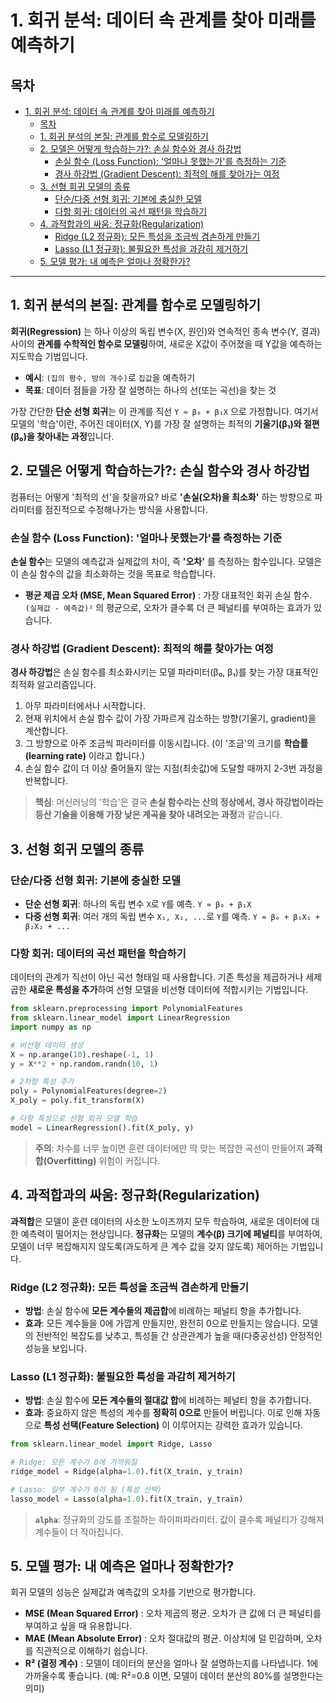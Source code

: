 # 1. 회귀 분석: 데이터 속 관계를 찾아 미래를 예측하기

## 목차
- [1. 회귀 분석: 데이터 속 관계를 찾아 미래를 예측하기](#1-회귀-분석-데이터-속-관계를-찾아-미래를-예측하기)
  - [목차](#목차)
  - [1. 회귀 분석의 본질: 관계를 함수로 모델링하기](#1-회귀-분석의-본질-관계를-함수로-모델링하기)
  - [2. 모델은 어떻게 학습하는가?: 손실 함수와 경사 하강법](#2-모델은-어떻게-학습하는가-손실-함수와-경사-하강법)
    - [손실 함수 (Loss Function): '얼마나 못했는가'를 측정하는 기준](#손실-함수-loss-function-얼마나-못했는가를-측정하는-기준)
    - [경사 하강법 (Gradient Descent): 최적의 해를 찾아가는 여정](#경사-하강법-gradient-descent-최적의-해를-찾아가는-여정)
  - [3. 선형 회귀 모델의 종류](#3-선형-회귀-모델의-종류)
    - [단순/다중 선형 회귀: 기본에 충실한 모델](#단순다중-선형-회귀-기본에-충실한-모델)
    - [다항 회귀: 데이터의 곡선 패턴을 학습하기](#다항-회귀-데이터의-곡선-패턴을-학습하기)
  - [4. 과적합과의 싸움: 정규화(Regularization)](#4-과적합과의-싸움-정규화regularization)
    - [Ridge (L2 정규화): 모든 특성을 조금씩 겸손하게 만들기](#ridge-l2-정규화-모든-특성을-조금씩-겸손하게-만들기)
    - [Lasso (L1 정규화): 불필요한 특성을 과감히 제거하기](#lasso-l1-정규화-불필요한-특성을-과감히-제거하기)
  - [5. 모델 평가: 내 예측은 얼마나 정확한가?](#5-모델-평가-내-예측은-얼마나-정확한가)

---

## 1. 회귀 분석의 본질: 관계를 함수로 모델링하기

**회귀(Regression)**  는 하나 이상의 독립 변수(X, 원인)와 연속적인 종속 변수(Y, 결과) 사이의 **관계를 수학적인 함수로 모델링**하여, 새로운 X값이 주어졌을 때 Y값을 예측하는 지도학습 기법입니다.

- **예시**: `(집의 평수, 방의 개수)`로 `집값`을 예측하기
- **목표**: 데이터 점들을 가장 잘 설명하는 하나의 선(또는 곡선)을 찾는 것

가장 간단한 **단순 선형 회귀**는 이 관계를 직선 `Y ≈ β₀ + β₁X` 으로 가정합니다. 여기서 모델의 '학습'이란, 주어진 데이터(X, Y)를 가장 잘 설명하는 최적의 **기울기(β₁)와 절편(β₀)을 찾아내는 과정**입니다.

## 2. 모델은 어떻게 학습하는가?: 손실 함수와 경사 하강법

컴퓨터는 어떻게 '최적의 선'을 찾을까요? 바로 **'손실(오차)을 최소화'** 하는 방향으로 파라미터를 점진적으로 수정해나가는 방식을 사용합니다.

### 손실 함수 (Loss Function): '얼마나 못했는가'를 측정하는 기준

**손실 함수**는 모델의 예측값과 실제값의 차이, 즉 **'오차'** 를 측정하는 함수입니다. 모델은 이 손실 함수의 값을 최소화하는 것을 목표로 학습합니다.

- **평균 제곱 오차 (MSE, Mean Squared Error)** : 가장 대표적인 회귀 손실 함수. `(실제값 - 예측값)²` 의 평균으로, 오차가 클수록 더 큰 페널티를 부여하는 효과가 있습니다.

### 경사 하강법 (Gradient Descent): 최적의 해를 찾아가는 여정

**경사 하강법**은 손실 함수를 최소화시키는 모델 파라미터(β₀, β₁)를 찾는 가장 대표적인 최적화 알고리즘입니다.

1.  아무 파라미터에서나 시작합니다.
2.  현재 위치에서 손실 함수 값이 가장 가파르게 감소하는 방향(기울기, gradient)을 계산합니다.
3.  그 방향으로 아주 조금씩 파라미터를 이동시킵니다. (이 '조금'의 크기를 **학습률(learning rate)**  이라고 합니다.)
4.  손실 함수 값이 더 이상 줄어들지 않는 지점(최솟값)에 도달할 때까지 2-3번 과정을 반복합니다.

> **핵심**: 머신러닝의 '학습'은 결국 **손실 함수라는 산의 정상에서, 경사 하강법이라는 등산 기술을 이용해 가장 낮은 계곡을 찾아 내려오는 과정**과 같습니다.

## 3. 선형 회귀 모델의 종류

### 단순/다중 선형 회귀: 기본에 충실한 모델

- **단순 선형 회귀**: 하나의 독립 변수 `X`로 `Y`를 예측. `Y ≈ β₀ + β₁X`
- **다중 선형 회귀**: 여러 개의 독립 변수 `X₁, X₂, ...`로 `Y`를 예측. `Y ≈ β₀ + β₁X₁ + β₂X₂ + ...`

### 다항 회귀: 데이터의 곡선 패턴을 학습하기

데이터의 관계가 직선이 아닌 곡선 형태일 때 사용합니다. 기존 특성을 제곱하거나 세제곱한 **새로운 특성을 추가**하여 선형 모델을 비선형 데이터에 적합시키는 기법입니다.

```python
from sklearn.preprocessing import PolynomialFeatures
from sklearn.linear_model import LinearRegression
import numpy as np

# 비선형 데이터 생성
X = np.arange(10).reshape(-1, 1)
y = X**2 + np.random.randn(10, 1)

# 2차항 특성 추가
poly = PolynomialFeatures(degree=2)
X_poly = poly.fit_transform(X)

# 다항 특성으로 선형 회귀 모델 학습
model = LinearRegression().fit(X_poly, y)
```
> **주의**: 차수를 너무 높이면 훈련 데이터에만 딱 맞는 복잡한 곡선이 만들어져 **과적합(Overfitting)**  위험이 커집니다.

## 4. 과적합과의 싸움: 정규화(Regularization)

**과적합**은 모델이 훈련 데이터의 사소한 노이즈까지 모두 학습하여, 새로운 데이터에 대한 예측력이 떨어지는 현상입니다. **정규화**는 모델의 **계수(β) 크기에 페널티**를 부여하여, 모델이 너무 복잡해지지 않도록(과도하게 큰 계수 값을 갖지 않도록) 제어하는 기법입니다.

### Ridge (L2 정규화): 모든 특성을 조금씩 겸손하게 만들기

- **방법**: 손실 함수에 **모든 계수들의 제곱합**에 비례하는 페널티 항을 추가합니다.
- **효과**: 모든 계수들을 0에 가깝게 만들지만, 완전히 0으로 만들지는 않습니다. 모델의 전반적인 복잡도를 낮추고, 특성들 간 상관관계가 높을 때(다중공선성) 안정적인 성능을 보입니다.

### Lasso (L1 정규화): 불필요한 특성을 과감히 제거하기

- **방법**: 손실 함수에 **모든 계수들의 절대값 합**에 비례하는 페널티 항을 추가합니다.
- **효과**: 중요하지 않은 특성의 계수를 **정확히 0으로** 만들어 버립니다. 이로 인해 자동으로 **특성 선택(Feature Selection)**  이 이루어지는 강력한 효과가 있습니다.

```python
from sklearn.linear_model import Ridge, Lasso

# Ridge: 모든 계수가 0에 가까워짐
ridge_model = Ridge(alpha=1.0).fit(X_train, y_train)

# Lasso: 일부 계수가 0이 됨 (특성 선택)
lasso_model = Lasso(alpha=1.0).fit(X_train, y_train)
```
> **`alpha`**: 정규화의 강도를 조절하는 하이퍼파라미터. 값이 클수록 페널티가 강해져 계수들이 더 작아집니다.

## 5. 모델 평가: 내 예측은 얼마나 정확한가?

회귀 모델의 성능은 실제값과 예측값의 오차를 기반으로 평가합니다.

- **MSE (Mean Squared Error)** : 오차 제곱의 평균. 오차가 큰 값에 더 큰 페널티를 부여하고 싶을 때 유용합니다.
- **MAE (Mean Absolute Error)** : 오차 절대값의 평균. 이상치에 덜 민감하며, 오차를 직관적으로 이해하기 쉽습니다.
- **R² (결정 계수)** : 모델이 데이터의 분산을 얼마나 잘 설명하는지를 나타냅니다. 1에 가까울수록 좋습니다. (예: R²=0.8 이면, 모델이 데이터 분산의 80%를 설명한다는 의미)